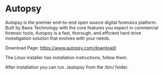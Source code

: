 # Autopsy

Autopsy is the premier end-to-end open source digital forensics platform. Built by Basis Technology with the core features you expect in commercial forensic tools, Autopsy is a fast, thorough, and efficient hard drive investigation solution that evolves with your needs.

Download Page: https://www.autopsy.com/download/

The Linux installer has installation instructions, follow them.

After installation you can run ./autopsy from the /bin/ folder.